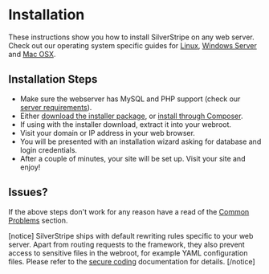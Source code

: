 # Installation

These instructions show you how to install SilverStripe on any web server.
Check out our operating system specific guides for [Linux](linux_unix),
[Windows Server](windows) and [Mac OSX](mac_osx).

## Installation Steps

*  Make sure the webserver has MySQL and PHP support (check our [server requirements](../server_requirements)).
*  Either [download the installer package](http://silverstripe.org/download), or [install through Composer](/getting_started/composer).
*  If using with the installer download, extract it into your webroot.
*  Visit your domain or IP address in your web browser.
*  You will be presented with an installation wizard asking for database and login credentials.
*  After a couple of minutes, your site will be set up. Visit your site and enjoy!

## Issues?

If the above steps don't work for any reason have a read of the [Common Problems](common_problems) section.

[notice]
SilverStripe ships with default rewriting rules specific to your web server. Apart from
routing requests to the framework, they also prevent access to sensitive files in the webroot,
for example YAML configuration files. Please refer to the [secure coding](/developer_guides/security/secure_coding/#filesystem) documentation for details.
[/notice]

